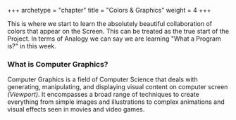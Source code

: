 +++
archetype = "chapter"
title = "Colors & Graphics"
weight = 4
+++

This is where we start to learn the absolutely beautiful collaboration of colors that appear on the Screen. This can be treated as the true start of the Project. In terms of Analogy we can say we are learning "What a Program is?" in this week.

### What is Computer Graphics?

Computer Graphics is a field of Computer Science that deals with generating, manipulating, and displaying visual content on computer screen _(Viewport)_. It encompasses a broad range of techniques to create everything from simple images and illustrations to complex animations and visual effects seen in movies and video games.
